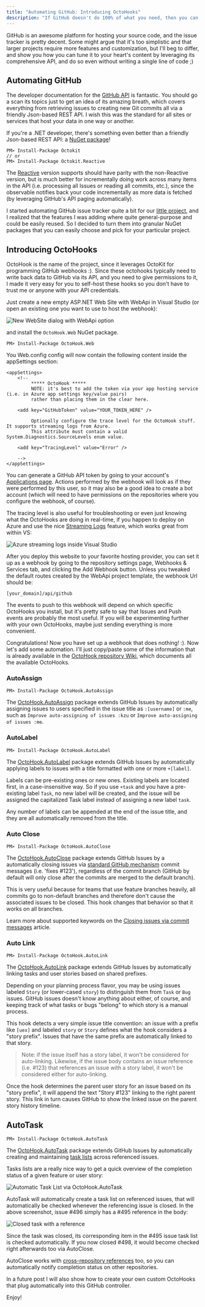 ```yaml
---
title: "Automating GitHub: Introducing OctoHooks"
description: "If GitHub doesn't do 100% of what you need, then you can leverage OctoHooks and the GitHub API to automate and customize its behavior to your heart's content. In this blog post I show you how easy it is."
---
```

GitHub is an awesome platform for hosting your source code, and the issue tracker is pretty decent. Some might argue that it's too simplistic and that larger projects require more features and customization, but I'll beg to differ, and show you how you can tune it to your heart's content by leveraging its comprehensive API, and do so even without writing a single line of code ;)

## Automating GitHub

The developer documentation for the [GitHub API](http://api.github.com) is fantastic. You should go a scan its topics just to get an idea of its  amazing breath, which covers everything from retrieving issues to creating new Git commits all via a friendly Json-based REST API. I wish this was the standard for all sites or services that host your data in one way or another.

If you're a .NET developer, there's something even better than a friendly Json-based REST API: a [NuGet package](https://www.nuget.org/packages/Octokit)! 

	PM> Install-Package Octokit
	// or
	PM> Install-Package Octokit.Reactive

The [Reactive](https://www.nuget.org/packages/Octokit.Reactive) version supports should have parity with the non-Reactive version, but is much better for incrementally doing work across many items in the API (i.e. processing all Issues or reading all commits, etc.), since the observable notifies back your code incrementally as more data is fetched (by leveraging GitHub's API paging automatically).

I started automating GitHub issue tracker quite a bit for our [little project](http://xamarin.com/visualstudio), and I realized that the features I was adding where quite general-purpose and could be easily reused. So I decided to turn them into granular NuGet packages that you can easily choose and pick for your particular project.

## Introducing OctoHooks

OctoHook is the name of the project, since it leverages OctoKit for programming GitHub webhooks :). Since these octohooks typically need to write back data to GitHub via its API, and you need to give permissions to it, I made it very easy for you to self-host these hooks so you don't have to trust me or anyone with your API credentials. 

Just create a new empty ASP.NET Web Site with WebApi in Visual Studio (or open an existing one you want to use to host the webhook):

![New WebSite dialog with WebApi option](http://www.cazzulino.com/img/octohooks-new-website.png)

and install the `OctoHook.Web` NuGet package. 

	PM> Install-Package OctoHook.Web

You Web.config config will now contain the following content inside the appSettings section:

	<appSettings>
		<!--
             ***** OctoHook *****
             NOTE: it's best to add the token via your app hosting service (i.e. in Azure app settings key/value pairs) 
             rather than placing them in the clear here. 
             
        <add key="GitHubToken" value="YOUR_TOKEN_HERE" />
            
             Optionally configure the trace level for the OctoHook stuff. It supports streaming logs from Azure. 
             This attribute must contain a valid System.Diagnostics.SourceLevels enum value.

        <add key="TracingLevel" value="Error" />
        
        -->
	</appSettings>

You can generate a GitHub API token by going to your account's [Applications page](https://github.com/settings/applications). Actions performed by the webhook will look as if they were performed by this user, so it may also be a good idea to create a bot account (which will need to have permissions on the repositories where you configure the webhook, of course).

The tracing level is also useful for troubleshooting or even just knowing what the OctoHooks are doing in real-time, if you happen to deploy on Azure and use the nice [Streaming Logs](http://channel9.msdn.com/Shows/Azure-Friday/Streaming-Logs-from-Azure-Web-Sites-with-David-Ebbo) feature, which works great from within VS:

![Azure streaming logs inside Visual Studio](http://www.cazzulino.com/img/azure-streaming-logs.png)

After you deploy this website to your favorite hosting provider, you can set it up as a webhook by going to the repository settings page, Webhooks & Services tab, and clicking the Add Webhook button. Unless you tweaked the default routes created by the WebApi project template, the webhook Url should be:

	[your_domain]/api/github

The events to push to this webhook will depend on which specific OctoHooks you install, but it's pretty safe to say that Issues and Push events are probably the most useful. If you will be experimenting further with your own OctoHooks, maybe just sending everything is more convenient.

Congratulations! Now you have set up a webhook that does nothing! :). Now let's add some automation. I'll just copy/paste some of the information that is already available in the [OctoHook repository Wiki](https://github.com/kzu/OctoHook/wiki), which documents all the available OctoHooks.

### AutoAssign

	PM> Install-Package OctoHook.AutoAssign

The [OctoHook.AutoAssign](https://github.com/kzu/OctoHook/wiki/AutoAssign) package extends GitHub Issues by automatically assigning issues to users specified in the issue title as `:[username]` or `:me`, such as `Improve auto-assigning of issues :kzu` or `Improve auto-assigning of issues :me`.

### AutoLabel

	PM> Install-Package OctoHook.AutoLabel

The [OctoHook.AutoLabel](https://github.com/kzu/OctoHook/wiki/AutoLabel) package extends GitHub Issues by automatically applying labels to issues with a title formatted with one or more `+[label]`.

Labels can be pre-existing ones or new ones. Existing labels are located first, in a case-insensitive way. So if you use `+task` and you have a pre-existing label `Task`, no new label will be created, and the issue will be assigned the capitalized Task label instead of assigning a new label `task`.

Any number of labels can be appended at the end of the issue title, and they are all automatically removed from the title. 

### Auto Close

	PM> Install-Package OctoHook.AutoClose

The [OctoHook.AutoClose](https://github.com/kzu/OctoHook/wiki/AutoClose) package extends GitHub Issues by a
automatically closing issues via [standard GitHub mechanism](https://help.github.com/articles/closing-issues-via-commit-messages) commit messages (i.e. 'fixes #123'), regardless of the commit branch (GitHub by default will only close after the commits are merged to the default branch).

This is very useful because for teams that use feature branches heavily, all commits go to non-default branches and therefore don't cause the associated issues to be closed. This hook changes that behavior so that it works on all branches.

Learn more about supported keywords on the [Closing issues via commit messages](https://help.github.com/articles/closing-issues-via-commit-messages) article.

### Auto Link

	PM> Install-Package OctoHook.AutoLink

The  [OctoHook.AutoLink](https://github.com/kzu/OctoHook/wiki/AutoLink) package extends GitHub Issues by automatically linking tasks and user stories based on shared prefixes. 

Depending on your planning process flavor, you may be using issues labeled `Story` (or lower-cased `story`) to distinguish them from `Task` or `Bug` issues. GitHub issues doesn't know anything about either, of course, and keeping track of what tasks or bugs "belong" to which story is a manual process.

This hook detects a very simple issue title convention: an issue with a prefix like `[uex]` and labeled `story` or `Story` defines what the hook considers a "story prefix". Issues that have the same prefix are automatically linked to that story. 

> Note: if the issue itself has a story label, it won't be considered for auto-linking. Likewise, if the issue body contains an issue reference (i.e. #123) that references an issue with a story label, it won't be considered either for auto-linking.

Once the hook determines the parent user story for an issue based on its "story prefix", it will append the text "Story #123" linking to the right parent story. This link in turn causes GitHub to show the linked issue on the parent story history timeline.

## AutoTask

	PM> Install-Package OctoHook.AutoTask

The [OctoHook.AutoTask](https://github.com/kzu/OctoHook/wiki/AutoTask) package extends GitHub Issues by automatically creating and maintaining [task lists](https://github.com/blog/1825-task-lists-in-all-markdown-documents) across referenced issues.

Tasks lists are a really nice way to get a quick overview of the completion status of a given feature or user story:

![Automatic Task List via OctoHook.AutoTask](http://www.cazzulino.com/img/octohook-autotasks.png)

AutoTask will automatically create a task list on referenced issues, that will automatically be checked whenever the referencing issue is closed. In the above screenshot, issue #496 simply has a #495 reference in the body:

![Closed task with a reference](http://www.cazzulino.com/img/octohook-autotasks-closed.png)

Since the task was closed, its corresponding item in the #495 issue task list is checked automatically. If you now closed #498, it would become checked right afterwards too via AutoClose.

AutoClose works with [cross-repository references](https://help.github.com/articles/writing-on-github/#references) too, so you can automatically notify completion status on other repositories.


In a future post I will also show how to create your own custom OctoHooks that plug automatically into this GitHub controller.

Enjoy!